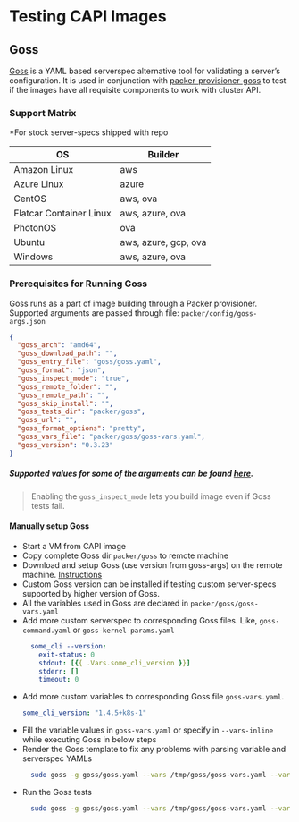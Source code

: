 # Testing CAPI Images

## Goss

[Goss](https://github.com/goss-org/goss) is a YAML based serverspec alternative
tool for validating a server’s configuration. It is used in conjunction with 
[packer-provisioner-goss](https://github.com/YaleUniversity/packer-provisioner-goss/releases)
to test if the images have all requisite components to work with cluster API.

### Support Matrix 
*For stock server-specs shipped with repo

| OS                      | Builder              |
|-------------------------|----------------------|
| Amazon Linux            | aws                  |
| Azure Linux             | azure                |
| CentOS                  | aws, ova             |
| Flatcar Container Linux | aws, azure, ova      |
| PhotonOS                | ova                  |
| Ubuntu                  | aws, azure, gcp, ova |
| Windows                 | aws, azure, ova      |


### Prerequisites for Running Goss
Goss runs as a part of image building through a Packer provisioner.
Supported arguments are passed through file: `packer/config/goss-args.json`
```json
{
  "goss_arch": "amd64",
  "goss_download_path": "",
  "goss_entry_file": "goss/goss.yaml",
  "goss_format": "json",
  "goss_inspect_mode": "true",
  "goss_remote_folder": "",
  "goss_remote_path": "",
  "goss_skip_install": "",
  "goss_tests_dir": "packer/goss",
  "goss_url": "",
  "goss_format_options": "pretty",
  "goss_vars_file": "packer/goss/goss-vars.yaml",
  "goss_version": "0.3.23"
}
```
##### Supported values for some of the arguments can be found [here](https://github.com/goss-org/goss).
> Enabling the `goss_inspect_mode` lets you build image even if Goss tests fail.

#### Manually setup Goss
- Start a VM from CAPI image
- Copy complete Goss dir `packer/goss` to remote machine
- Download and setup Goss (use version from goss-args) on the remote machine. [Instructions](https://github.com/goss-org/goss#latest) 
- Custom Goss version can be installed if testing custom server-specs supported by higher version of Goss.
- All the variables used in Goss are declared in `packer/goss/goss-vars.yaml`
- Add more custom serverspec to corresponding Goss files. Like, `goss-command.yaml` or `goss-kernel-params.yaml`
    ```yaml
      some_cli --version:
        exit-status: 0
        stdout: [{{ .Vars.some_cli_version }}]
        stderr: []
        timeout: 0
    ```
- Add more custom variables to corresponding Goss file `goss-vars.yaml`.
    ```yaml
    some_cli_version: "1.4.5+k8s-1"
    ```
- Fill the variable values in `goss-vars.yaml` or specify in `--vars-inline` while executing Goss in below steps
- Render the Goss template to fix any problems with parsing variable and serverspec YAMLs
  ```bash
    sudo goss -g goss/goss.yaml --vars /tmp/goss/goss-vars.yaml --vars-inline '{"ARCH":"amd64","OS":"Ubuntu","PROVIDER":"aws", some_cli_version":"1.3.4"}' render
  ```     
- Run the Goss tests  
  ```bash
    sudo goss -g goss/goss.yaml --vars /tmp/goss/goss-vars.yaml --vars-inline '{"ARCH":"amd64","OS":"Ubuntu","PROVIDER":"aws", some_cli_version":"1.3.4"}' validate --retry-timeout 0s --sleep 1s -f json -o pretty
  ```
